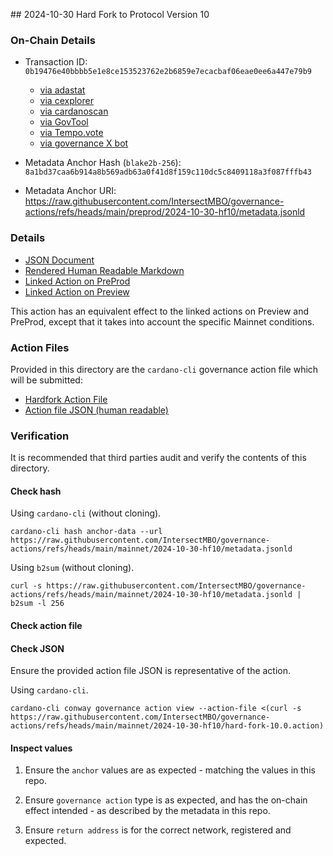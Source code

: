 ## 2024-10-30 Hard Fork to Protocol Version 10

### On-Chain Details

- Transaction ID: `0b19476e40bbbb5e1e8ce153523762e2b6859e7ecacbaf06eae0ee6a447e79b9`
  - [via adastat](https://adastat.net/transactions/0b19476e40bbbb5e1e8ce153523762e2b6859e7ecacbaf06eae0ee6a447e79b9)
  - [via cexplorer](https://cexplorer.io/tx/0b19476e40bbbb5e1e8ce153523762e2b6859e7ecacbaf06eae0ee6a447e79b9)
  - [via cardanoscan](https://cexplorer.io/tx/0b19476e40bbbb5e1e8ce153523762e2b6859e7ecacbaf06eae0ee6a447e79b9)
  - [via GovTool](https://gov.tools/governance_actions/0b19476e40bbbb5e1e8ce153523762e2b6859e7ecacbaf06eae0ee6a447e79b9#0)
  - [via Tempo.vote](https://tempo.vote/governance-actions)
  - [via governance X bot](https://x.com/GovActions/status/1870425456740282870) 

- Metadata Anchor Hash (`blake2b-256`): `8a1bd37caa6b914a8b569adb63a0f41d8f159c110dc5c8409118a3f087fffb43`
- Metadata Anchor URI: <https://raw.githubusercontent.com/IntersectMBO/governance-actions/refs/heads/main/preprod/2024-10-30-hf10/metadata.jsonld>

### Details

- [JSON Document](./metadata.jsonld)
- [Rendered Human Readable Markdown](./metadata.jsonld.md)
- [Linked Action on PreProd](../../preprod/2024-10-30-hf10/README.md)
- [Linked Action on Preview](../../preview/2024-10-30-hf10/README.md)

This action has an equivalent effect to the linked actions on Preview and PreProd, except that it takes into account the specific Mainnet conditions.

### Action Files

Provided in this directory are the `cardano-cli` governance action file which will be submitted:

- [Hardfork Action File](./hard-fork-10.0.action)
- [Action file JSON (human readable)](./hard-fork-10.0.action.json)

### Verification

It is recommended that third parties audit and verify the contents of this directory.

#### Check hash

Using `cardano-cli` (without cloning).

```shell
cardano-cli hash anchor-data --url https://raw.githubusercontent.com/IntersectMBO/governance-actions/refs/heads/main/mainnet/2024-10-30-hf10/metadata.jsonld
```

Using `b2sum` (without cloning).

```shell
curl -s https://raw.githubusercontent.com/IntersectMBO/governance-actions/refs/heads/main/mainnet/2024-10-30-hf10/metadata.jsonld | b2sum -l 256
```

#### Check action file

#### Check JSON

Ensure the provided action file JSON is representative of the action.

Using `cardano-cli`.

```shell
cardano-cli conway governance action view --action-file <(curl -s https://raw.githubusercontent.com/IntersectMBO/governance-actions/refs/heads/main/mainnet/2024-10-30-hf10/hard-fork-10.0.action)
```

#### Inspect values

1. Ensure the `anchor` values are as expected - matching the values in this repo.

2. Ensure `governance action` type is as expected, and has the on-chain effect intended - as described by the metadata in this repo.

3. Ensure `return address` is for the correct network, registered and expected.

